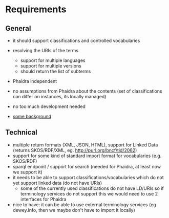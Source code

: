 # Requirements

## General

* it should support classifications and controlled vocabularies
* resolving the URIs of the terms
  * support for multiple languages
  * support for multiple versions
  * should return the list of subterms
  
* Phaidra independent
* no assumptions from Phaidra about the contents (set of classifications can differ on instances, its locally managed)
* no too much development needed
* [some background](https://docs.google.com/presentation/d/1RfvU-vwlAN_slJbziEtGO53BMtzENBe4HLAywnWUPOI/edit#slide=id.gb49f17f5f_0_0)

## Technical
* multiple return formats (XML, JSON, HTML), support for Linked Data (returns SKOS/RDF/XML, eg. http://purl.org/bncf/tid/2062)
* support for some kind of standard import format for vocabularies (e.g. SKOS/RDF)
* sparql endpoint / support for search (needed for Phaidra, at least now we support it)
* it needs to be able to support classifications/vocabularies which do not yet support linked data (do not have URIs)
  * some of the currently used classifications do not have LD/URIs so if terminology services do not support this we would need to use 2 interfaces for Phaidra
* nice to have: it can be able to use external terminology services (eg dewey.info, then we maybe don't have to import it locally)